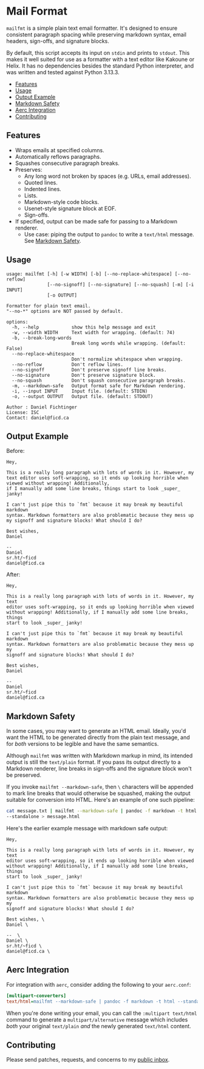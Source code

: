 <h1>Mail Format</h1>

`mailfmt` is a simple plain text email formatter. It's designed to ensure
consistent paragraph spacing while preserving markdown syntax, email headers,
sign-offs, and signature blocks.

By default, this script accepts its input on `stdin` and prints to `stdout`.
This makes it well suited for use as a formatter with a text editor like Kakoune
or Helix. It has no dependencies besides the standard Python interpreter, and
was written and tested against Python 3.13.3.

<!--toc:start-->

- [Features](#features)
- [Usage](#usage)
- [Output Example](#output-example)
- [Markdown Safety](#markdown-safety)
- [Aerc Integration](#aerc-integration)
- [Contributing](#contributing)

<!--toc:end-->

## Features

- Wraps emails at specified columns.
- Automatically reflows paragraphs.
- Squashes consecutive paragraph breaks.
- Preserves:
  - Any long word not broken by spaces (e.g. URLs, email addresses).
  - Quoted lines.
  - Indented lines.
  - Lists.
  - Markdown-style code blocks.
  - Usenet-style signature block at EOF.
  - Sign-offs.
- If specified, output can be made safe for passing to a Markdown renderer.
  - Use case: piping the output to `pandoc` to write a `text/html` message. See
    [Markdown Safety](#markdown-safety).

## Usage

```
usage: mailfmt [-h] [-w WIDTH] [-b] [--no-replace-whitespace] [--no-reflow]
               [--no-signoff] [--no-signature] [--no-squash] [-m] [-i INPUT]
               [-o OUTPUT]

Formatter for plain text email.
"--no-*" options are NOT passed by default.

options:
  -h, --help            show this help message and exit
  -w, --width WIDTH     Text width for wrapping. (default: 74)
  -b, --break-long-words
                        Break long words while wrapping. (default: False)
  --no-replace-whitespace
                        Don't normalize whitespace when wrapping.
  --no-reflow           Don't reflow lines.
  --no-signoff          Don't preserve signoff line breaks.
  --no-signature        Don't preserve signature block.
  --no-squash           Don't squash consecutive paragraph breaks.
  -m, --markdown-safe   Output format safe for Markdown rendering.
  -i, --input INPUT     Input file. (default: STDIN)
  -o, --output OUTPUT   Output file. (default: STDOUT)

Author : Daniel Fichtinger
License: ISC
Contact: daniel@ficd.ca
```

## Output Example

Before:

```
Hey,

This is a really long paragraph with lots of words in it. However, my text editor uses soft-wrapping, so it ends up looking horrible when viewed without wrapping! Additionally,
if I manually add some line breaks, things start to look _super_ janky!

I can't just pipe this to `fmt` because it may break my beautiful
markdown
syntax. Markdown formatters are also problematic because they mess up
my signoff and signature blocks! What should I do?

Best wishes,
Daniel

-- 
Daniel
sr.ht/~ficd
daniel@ficd.ca
```

After:

```
Hey,

This is a really long paragraph with lots of words in it. However, my text
editor uses soft-wrapping, so it ends up looking horrible when viewed
without wrapping! Additionally, if I manually add some line breaks, things
start to look _super_ janky!

I can't just pipe this to `fmt` because it may break my beautiful markdown
syntax. Markdown formatters are also problematic because they mess up my
signoff and signature blocks! What should I do?

Best wishes,
Daniel

-- 
Daniel
sr.ht/~ficd
daniel@ficd.ca
```

## Markdown Safety

In some cases, you may want to generate an HTML email. Ideally, you'd want the
HTML to be generated directly from the plain text message, and for _both_
versions to be legible and have the same semantics.

Although `mailfmt` was written with Markdown markup in mind, its intended output
is still the `text/plain` format. If you pass its output directly to a Markdown
renderer, line breaks in sign-offs and the signature block won't be preserved.

If you invoke `mailfmt --markdown-safe`, then `\` characters will be appended to
mark line breaks that would otherwise be squashed, making the output suitable
for conversion into HTML. Here's an example of one such pipeline:

```bash
cat message.txt | mailfmt --markdown-safe | pandoc -f markdown -t html
--standalone > message.html
```

Here's the earlier example message with markdown safe output:

```
Hey,

This is a really long paragraph with lots of words in it. However, my text
editor uses soft-wrapping, so it ends up looking horrible when viewed
without wrapping! Additionally, if I manually add some line breaks, things
start to look _super_ janky!

I can't just pipe this to `fmt` because it may break my beautiful markdown
syntax. Markdown formatters are also problematic because they mess up my
signoff and signature blocks! What should I do?

Best wishes, \
Daniel \

--  \
Daniel \
sr.ht/~ficd \
daniel@ficd.ca \
```

## Aerc Integration

For integration with `aerc`, consider adding the following to your `aerc.conf`:

```ini
[multipart-converters]
text/html=mailfmt --markdown-safe | pandoc -f markdown -t html --standalone
```

When you're done writing your email, you can call the `:multipart text/html`
command to generate a `multipart/alternative` message which includes _both_ your
original `text/plain` _and_ the newly generated `text/html` content.

## Contributing

Please send patches, requests, and concerns to my
[public inbox](https://lists.sr.ht/~ficd/public-inbox).
